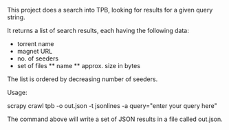 This project does a search into TPB, looking for results for a given query string.

It returns a list of search results, each having the following data:
* torrent name
* magnet URL
* no. of seeders
* set of files
** name
** approx. size in bytes

The list is ordered by decreasing number of seeders.


Usage:

scrapy crawl tpb -o out.json -t jsonlines -a query="enter your query here"

The command above will write a set of JSON results in a file called out.json.

